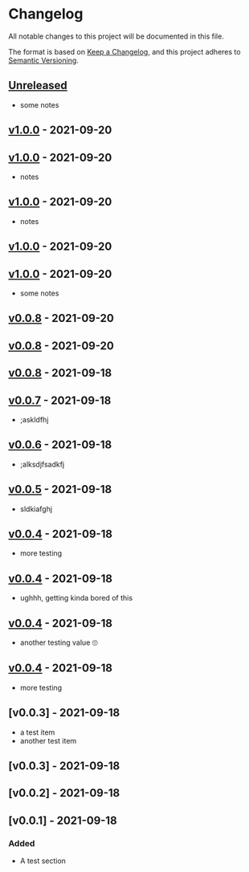 # Changelog

All notable changes to this project will be documented in this file.

The format is based on [Keep a Changelog](https://keepachangelog.com/en/1.0.0/),
and this project adheres to [Semantic Versioning](https://semver.org/spec/v2.0.0.html).

## [Unreleased]

- some notes

## [v1.0.0] - 2021-09-20

## [v1.0.0] - 2021-09-20

-   notes

## [v1.0.0] - 2021-09-20

-   notes

## [v1.0.0] - 2021-09-20

## [v1.0.0] - 2021-09-20

-   some notes

## [v0.0.8] - 2021-09-20

## [v0.0.8] - 2021-09-20

## [v0.0.8] - 2021-09-18

## [v0.0.7] - 2021-09-18

-   ;askldfhj

## [v0.0.6] - 2021-09-18

-   ;alksdjfsadkfj

## [v0.0.5] - 2021-09-18

-   sldkiafghj

## [v0.0.4] - 2021-09-18

-   more testing

## [v0.0.4] - 2021-09-18

-   ughhh, getting kinda bored of this

## [v0.0.4] - 2021-09-18

-   another testing value 🙄

## [v0.0.4] - 2021-09-18

-   more testing

## [v0.0.3] - 2021-09-18

-   a test item
-   another test item

## [v0.0.3] - 2021-09-18

## [v0.0.2] - 2021-09-18

## [v0.0.1] - 2021-09-18

### Added

-   A test section

[Unreleased]: https://github.com/BenDev9/deployment-testing/compare/v1.0.0...HEAD

[v1.0.0]: https://github.com/BenDev9/deployment-testing/compare/v1.0.0...v1.0.0

[v1.0.0]: https://github.com/BenDev9/deployment-testing/compare/v1.0.0...v1.0.0

[v1.0.0]: https://github.com/BenDev9/deployment-testing/compare/v1.0.0...v1.0.0

[v1.0.0]: https://github.com/BenDev9/deployment-testing/compare/v1.0.0...v1.0.0

[v1.0.0]: https://github.com/BenDev9/deployment-testing/compare/v0.0.8...v1.0.0

[v0.0.8]: https://github.com/BenDev9/deployment-testing/compare/v0.0.8...v0.0.8

[v0.0.8]: https://github.com/BenDev9/deployment-testing/compare/v0.0.8...v0.0.8

[v0.0.8]: https://github.com/BenDev9/deployment-testing/compare/v0.0.7...v0.0.8

[v0.0.7]: https://github.com/BenDev9/deployment-testing/compare/v0.0.6...v0.0.7

[v0.0.6]: https://github.com/BenDev9/deployment-testing/compare/v0.0.5...v0.0.6

[v0.0.5]: https://github.com/BenDev9/deployment-testing/compare/v0.0.4...v0.0.5

[v0.0.4]: https://github.com/BenDev9/deployment-testing/compare/v0.0.4...v0.0.4

[v0.0.4]: https://github.com/BenDev9/deployment-testing/compare/v0.0.4...v0.0.4

[v0.0.4]: https://github.com/BenDev9/deployment-testing/compare/v0.0.4...v0.0.4

[v0.0.4]: https://github.com/BenDev9/deployment-testing/compare/v0.0.3...v0.0.4
